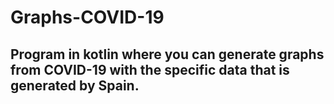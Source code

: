 # Graphs-COVID-19

## Program in kotlin where you can generate graphs from COVID-19 with the specific data that is generated by Spain.
